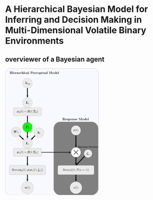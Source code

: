 # A Hierarchical Bayesian Model for Inferring and Decision Making in Multi-Dimensional Volatile Binary Environments
## overviewer of a Bayesian agent
<img decoding="async" src="graphicabstrct/agent.png" width="60%">